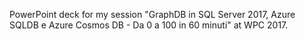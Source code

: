 PowerPoint deck for my session "GraphDB in SQL Server 2017, Azure SQLDB e Azure Cosmos DB - Da 0 a 100 in 60 minuti" at WPC 2017.
